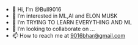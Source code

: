 - 👋 Hi, I’m @Bull9016
- 👀 I’m interested in ML,AI and ELON MUSK 
- 🌱 I’m TRYING TO LEARN EVERYTHING AND ML
- 💞️ I’m looking to collaborate on ...
- 📫 How to reach me at 9016bhar@gmail.com

<!---
Bull9016/Bull9016 is a ✨ special ✨ repository because its `README.md` (this file) appears on your GitHub profile.
You can click the Preview link to take a look at your changes.
--->
